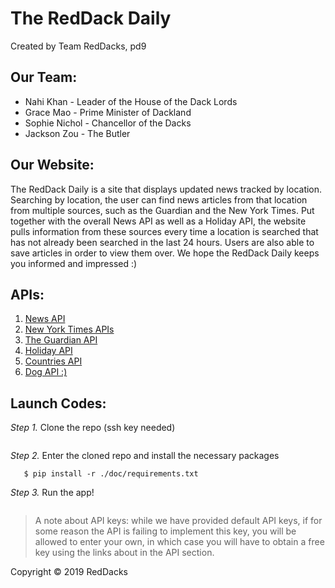# The RedDack Daily

Created by Team RedDacks, pd9

## Our Team:
* Nahi Khan - Leader of the House of the Dack Lords
* Grace Mao - Prime Minister of Dackland
* Sophie Nichol - Chancellor of the Dacks
* Jackson Zou - The Butler

## Our Website:
The RedDack Daily is a site that displays updated news tracked by location. Searching by location, the user can find news articles from that location from multiple sources, such as the Guardian and the New York Times. Put together with the overall News API as well as a Holiday API, the website pulls information from these sources every time a location is searched that has not already been searched in the last 24 hours. Users are also able to save articles in order to view them over. We hope the RedDack Daily keeps you informed and impressed :)

## APIs:
1. [News API](https://docs.google.com/document/d/1sLb7KpsBcx1_dCzuLicWvnSaQJRepZ1YM12tMxbj2RA/edit)
2. [New York Times APIs](https://docs.google.com/document/d/1SkRuv1xWtdYASjP-t0Me-kBSfD0rPpmyvHQf8xAdZR8/edit)
3. [The Guardian API](https://docs.google.com/document/d/1deu-NWN87ZmyYwwzwwDacssDEyKlV8sTfeBBL8PlqYw/edit)
4. [Holiday API](https://docs.google.com/document/d/13ET2KsvJjd9soRYDj_Luy-sb3l9_JITdUSPV7j1hCm8/edit)
5. [Countries API](https://docs.google.com/document/d/1C-umxnBAIUzQI9kLDaXG4-YbFsiOwwRTJ5c-DXAHTRM/edit)
6. [Dog API :)](https://docs.google.com/document/d/1Ntq7-WdYJfc1kSh28RXJUQcDEoZd_ywYrDjCYwhtm0E/edit)

## Launch Codes:
_Step 1._ Clone the repo (ssh key needed)

```$ git clone git@github.com:grace-mao23/Project1_RedDacks.git
```

_Step 2._ Enter the cloned repo and install the necessary packages

```$ cd Project1_RedDacks
   $ pip install -r ./doc/requirements.txt
```

_Step 3._ Run the app!

```$ python app.py
```

> A note about API keys: while we have provided default API keys, if for some reason the API is failing to implement this key, you will be allowed to enter your own, in which case you will have to obtain a free key using the links about in the API section.

Copyright &copy; 2019 RedDacks
